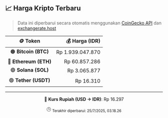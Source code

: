

<!-- HARGA_KRIPTO -->
## 📈 Harga Kripto Terbaru

> Data ini diperbarui secara otomatis menggunakan [CoinGecko API](https://www.coingecko.com/) dan [exchangerate.host](https://exchangerate.host/)

<div align="center">

| 🪙 Token | 💰 Harga (IDR) |
|:------:|---------------:|
| 🟠 **Bitcoin (BTC)**   | Rp 1.939.047.870 |
| 🔵 **Ethereum (ETH)**  | Rp 60.857.286 |
| 🟣 **Solana (SOL)**    | Rp 3.065.877 |
| 🟢 **Tether (USDT)**   | Rp 16.310 |

---

💱 **Kurs Rupiah (USD → IDR)**: Rp 16.297

🕒 <sub>Terakhir diperbarui: 25/7/2025, 03.18.26</sub>

</div>
<!-- /HARGA_KRIPTO -->